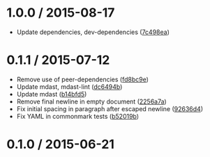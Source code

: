 <!--mdast setext-->

<!--lint disable no-multiple-toplevel-headings -->

1.0.0 / 2015-08-17
==================

*   Update dependencies, dev-dependencies ([7c498ea](https://github.com/wooorm/mdast-html/commit/7c498ea))

0.1.1 / 2015-07-12
==================

*   Remove use of peer-dependencies ([fd8bc9e](https://github.com/wooorm/mdast-html/commit/fd8bc9e))
*   Update mdast, mdast-lint ([dc6494b](https://github.com/wooorm/mdast-html/commit/dc6494b))
*   Update mdast ([b14bfd5](https://github.com/wooorm/mdast-html/commit/b14bfd5))
*   Remove final newline in empty document ([2256a7a](https://github.com/wooorm/mdast-html/commit/2256a7a))
*   Fix initial spacing in paragraph after escaped newline ([92636d4](https://github.com/wooorm/mdast-html/commit/92636d4))
*   Fix YAML in commonmark tests ([b52019b](https://github.com/wooorm/mdast-html/commit/b52019b))

0.1.0 / 2015-06-21
==================
